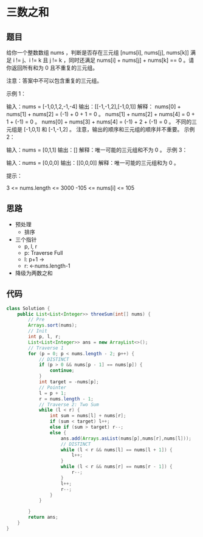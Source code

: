 # 三数之和

## 题目
给你一个整数数组 nums ，判断是否存在三元组 [nums[i], nums[j], nums[k]] 满足 i != j、i != k 且 j != k ，同时还满足 nums[i] + nums[j] + nums[k] == 0 。请你返回所有和为 0 且不重复的三元组。

注意：答案中不可以包含重复的三元组。

 

 

示例 1：

输入：nums = [-1,0,1,2,-1,-4]
输出：[[-1,-1,2],[-1,0,1]]
解释：
nums[0] + nums[1] + nums[2] = (-1) + 0 + 1 = 0 。
nums[1] + nums[2] + nums[4] = 0 + 1 + (-1) = 0 。
nums[0] + nums[3] + nums[4] = (-1) + 2 + (-1) = 0 。
不同的三元组是 [-1,0,1] 和 [-1,-1,2] 。
注意，输出的顺序和三元组的顺序并不重要。
示例 2：

输入：nums = [0,1,1]
输出：[]
解释：唯一可能的三元组和不为 0 。
示例 3：

输入：nums = [0,0,0]
输出：[[0,0,0]]
解释：唯一可能的三元组和为 0 。
 

提示：

3 <= nums.length <= 3000
-105 <= nums[i] <= 105

## 思路

- 预处理
  - 排序
- 三个指针
  - p, l, r
  - p: Traverse Full
  - l: p+1 ->
  - r: <-nums.length-1
- 降级为两数之和


## 代码

```java
class Solution {
    public List<List<Integer>> threeSum(int[] nums) {
        // Pre
        Arrays.sort(nums);
        // Init
        int p, l, r;
        List<List<Integer>> ans = new ArrayList<>();
        // Traverse 1
        for (p = 0; p < nums.length - 2; p++) {
            // DISTINCT
            if (p > 0 && nums[p - 1] == nums[p]) {
                continue;
            }
            int target = -nums[p];
            // Pointer
            l = p + 1;
            r = nums.length - 1;
            // Traverse 2: Two Sum
            while (l < r) {
                int sum = nums[l] + nums[r];
                if (sum < target) l++;
                else if (sum > target) r--;
                else {
                    ans.add(Arrays.asList(nums[p],nums[r],nums[l]));
                    // DISTINCT
                    while (l < r && nums[l] == nums[l + 1]) {
                        l++;
                    }
                    while (l < r && nums[r] == nums[r - 1]) {
                        r--;
                    }
                    l++;
                    r--;
                }
            }

        }
        return ans;
    }
}
```